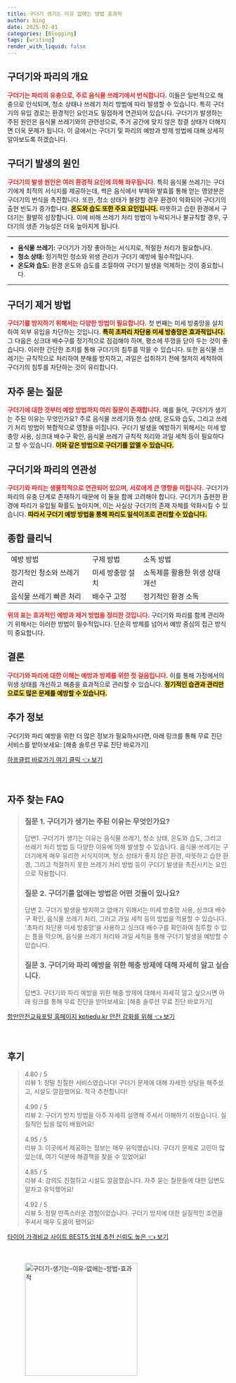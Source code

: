 ```yaml
---
title: 구더기 생기는 이유 없애는 방법 효과적
author: bing
date: 2025-02-01
categories: [Blogging]
tags: [writing]
render_with_liquid: false
---
```



<h2 id='구더기와_파리의_개요'>구더기와 파리의 개요</h2>

<p><b><span style="color: #ee2323;">구더기는 파리의 유충으로, 주로 음식물 쓰레기에서 번식합니다.</span></b> 이들은 일반적으로 해충으로 인식되며, 청소 상태나 쓰레기 처리 방법에 따라 발생할 수 있습니다. 특히 구더기의 유입 경로는 환경적인 요인과도 밀접하게 연관되어 있습니다. 구더기가 발생하는 주된 원인은 음식물 쓰레기와의 관련성으로, 주거 공간에 맞지 않은 청결 상태가 더해지면 더욱 문제가 됩니다. 이 글에서는 구더기 및 파리의 예방과 방제 방법에 대해 상세히 알아보도록 하겠습니다.</p>

<h2 id='구더기_발생의_원인'>구더기 발생의 원인</h2>

<p><b><span style="color: #ee2323;">구더기의 발생 원인은 여러 환경적 요인에 의해 좌우됩니다.</span></b> 특히 음식물 쓰레기는 구더기에게 최적의 서식지를 제공하는데, 썩은 음식에서 부패와 발효를 통해 얻는 영양분은 구더기의 번식을 촉진합니다. 또한, 청소 상태가 불량할 경우 환경이 악화되어 구더기의 출현 빈도가 증가합니다. <b><span style="background-color: #ffe066;">온도와 습도 또한 주요 요인입니다.</span></b> 따뜻하고 습한 환경에서 구더기는 활발히 성장합니다. 이에 비해 쓰레기 처리 방법이 누락되거나 불규칙할 경우, 구더기의 생존 가능성은 더욱 높아지게 됩니다.</p>

<hr />

<ul>
    <li><b>음식물 쓰레기:</b> 구더기가 가장 좋아하는 서식지로, 적절한 처리가 필요합니다.</li>
    <li><b>청소 상태:</b> 정기적인 청소와 위생 관리가 구더기 예방에 필수적입니다.</li>
    <li><b>온도와 습도:</b> 환경 온도와 습도를 조절하여 구더기 발생을 억제하는 것이 중요합니다.</li>
</ul>

<hr />

<h2 id='구더기_제거_방법'>구더기 제거 방법</h2>

<p><b><span style="color: #ee2323;">구더기를 방지하기 위해서는 다양한 방법이 필요합니다.</span></b> 첫 번째는 미세 방충망을 설치하여 외부 유입을 차단하는 것입니다. <b><span style="background-color: #ffe066;">특히 초파리 차단용 미세 방충망은 효과적입니다.</span></b> 그 다음은 싱크대 배수구를 정기적으로 점검해야 하며, 평소에 뚜껑을 닫아 두는 것이 좋습니다. 이러한 간단한 조치를 통해 구더기의 침투를 막을 수 있습니다. 또한 음식물 쓰레기는 규칙적으로 처리하여 분해를 방지하고, 과일은 섭취하기 전에 철저히 세척하여 구더기의 침투를 차단하는 것이 유리합니다.</p>

<h2 id='자주_묻는_질문'>자주 묻는 질문</h2>

<p><b><span style="color: #ee2323;">구더기에 대한 것부터 예방 방법까지 여러 질문이 존재합니다.</span></b> 예를 들어, 구더기가 생기는 주된 이유는 무엇인가요? 주로 음식물 쓰레기와 청소 상태, 온도와 습도, 그리고 쓰레기 처리 방법이 복합적으로 영향을 미칩니다. 구더기 발생을 예방하기 위해서는 미세 방충망 사용, 싱크대 배수구 확인, 음식물 쓰레기 규칙적 처리와 과일 세척 등이 필요하다고 할 수 있습니다. <b><span style="background-color: #ffe066;">이와 같은 방법으로 구더기를 없앨 수 있습니다.</span></b></p>

<h2 id='구더기_와_파리의_연관성'>구더기와 파리의 연관성</h2>

<p><b><span style="color: #ee2323;">구더기와 파리는 생물학적으로 연관되어 있으며, 서로에게 큰 영향을 미칩니다.</span></b> 구더기가 파리의 유충 단계로 존재하기 때문에 이 둘을 함께 고려해야 합니다. 구더기가 출현한 환경에 파리가 유입될 확률도 높아지며, 이는 사실상 구더기의 존재 자체를 악화시킬 수 있습니다. <b><span style="background-color: #ffe066;">따라서 구더기 예방 방법을 통해 파리도 일석이조로 관리할 수 있습니다.</span></b></p>

<h2 id='종합_클리닉'>종합 클리닉</h2>

<table>
    <tr>
        <td>예방 방법</td>
        <td>구제 방법</td>
        <td>소독 방법</td>
    </tr>
    <tr>
        <td>정기적인 청소와 쓰레기 관리</td>
        <td>미세 방충망 설치</td>
        <td>소독제를 활용한 위생 상태 개선</td>
    </tr>
    <tr>
        <td>음식물 쓰레기 빠른 처리</td>
        <td>배수구 고정</td>
        <td>정기적인 환경 소독</td>
    </tr>
</table>

<p><b><span style="color: #ee2323;">위의 표는 효과적인 예방과 제거 방법을 정리한 것입니다.</span></b> 구더기와 파리를 함께 관리하기 위해서는 이러한 방법이 필수적입니다. 단순히 방제를 넘어서 예방 중심의 접근 방식이 중요합니다.</p>

<h2 id='결론'>결론</h2>

<p><b><span style="color: #ee2323;">구더기와 파리에 대한 이해는 예방과 방제를 위한 첫 걸음입니다.</span></b> 이를 통해 가정에서의 위생 상태를 개선하고 해충을 효과적으로 관리할 수 있습니다. <b><span style="background-color: #ffe066;">정기적인 습관과 관리만으로도 많은 문제를 예방할 수 있습니다.</span></b></p>

<h2 id='추가_정보'>추가 정보</h2>

<p>구더기와 파리 예방을 위한 더 많은 정보가 필요하시다면, 아래 링크를 통해 무료 진단 서비스를 받아보세요: [해충 솔루션 무료 진단 바로가기]</p>


<p><a class="click-button" title="하프클럽 바로가기 여기 클릭" href="https://yellowplanner.github.io/posts/%ED%95%98%ED%94%84%ED%81%B4%EB%9F%BD-%EB%B0%94%EB%A1%9C%EA%B0%80%EA%B8%B0-%EC%97%AC%EA%B8%B0-%ED%81%B4%EB%A6%AD/" rel="dofollow">하프클럽 바로가기 여기 클릭 👈 보기</a></p><br>
<h2 id='자주_찾는_FAQ'>자주 찾는 FAQ</h2>
<div itemscope="" itemtype="https://schema.org/FAQPage"> 
<blockquote> 
<div itemscope="" itemprop="mainEntity" itemtype="https://schema.org/Question"> 
<h3 itemprop="name">질문 1. 구더기가 생기는 주된 이유는 무엇인가요?</h3> 
<div itemscope="" itemprop="acceptedAnswer" itemtype="https://schema.org/Answer"> 
<span itemprop="text"> 
<p>답변1. 구더기가 생기는 이유는 음식물 쓰레기, 청소 상태, 온도와 습도, 그리고 쓰레기 처리 방법 등 다양한 이유에 의해 발생할 수 있습니다. 음식물 쓰레기는 구더기에게 매우 유리한 서식지이며, 청소 상태가 좋지 않은 환경, 따뜻하고 습한 환경, 그리고 적절하지 못한 쓰레기 처리 방법 등이 구더기 발생을 촉진시키는 요인으로 작용합니다.</p> 
</span> 
</div> 
</div> 

<div itemscope="" itemprop="mainEntity" itemtype="https://schema.org/Question"> 
<h3 itemprop="name">질문 2. 구더기를 없애는 방법은 어떤 것들이 있나요?</h3> 
<div itemscope="" itemprop="acceptedAnswer" itemtype="https://schema.org/Answer"> 
<span itemprop="text"> 
<p>답변 2. 구더기 발생을 방지하고 없애기 위해서는 미세 방충망 사용, 싱크대 배수구 확인, 음식물 쓰레기 처리, 그리고 과일 세척 등의 방법을 적용할 수 있습니다. '초파리 차단용 미세 방충망'을 사용하고 싱크대 배수구를 확인하여 침투할 수 있는 틈을 막으며, 음식물 쓰레기 처리와 과일 세척을 통해 구더기 발생을 예방할 수 있습니다.</p> 
</span> 
</div> 
</div> 

<div itemscope="" itemprop="mainEntity" itemtype="https://schema.org/Question"> 
<h3 itemprop="name">질문 3. 구더기와 파리 예방을 위한 해충 방제에 대해 자세히 알고 싶습니다.</h3> 
<div itemscope="" itemprop="acceptedAnswer" itemtype="https://schema.org/Answer"> 
<span itemprop="text"> 
<p>답변3. 구더기와 파리 예방을 위한 해충 방제에 대해서 자세히 알고 싶으시면 아래 링크를 통해 무료 진단을 받아보세요: [해충 솔루션 무료 진단 바로가기]</p> 
</span> 
</div> 
</div> 
</blockquote> 
</div>
<p><a class="click-button" title="항만안전교육포털 홈페이지 kptiedu.kr 안전 강화를 위해" href="https://yellowplanner.github.io/posts/%ED%95%AD%EB%A7%8C%EC%95%88%EC%A0%84%EA%B5%90%EC%9C%A1%ED%8F%AC%ED%84%B8-%ED%99%88%ED%8E%98%EC%9D%B4%EC%A7%80-kptiedu.kr-%EC%95%88%EC%A0%84-%EA%B0%95%ED%99%94%EB%A5%BC-%EC%9C%84%ED%95%B4/" rel="dofollow">항만안전교육포털 홈페이지 kptiedu.kr 안전 강화를 위해 👈 보기</a></p><br>
<h2 id='후기'>후기</h2>
<div itemscope itemtype="https://schema.org/Product">
  <blockquote>
  <div itemprop="review" itemscope itemtype="https://schema.org/Review">
      <div itemprop="reviewRating" itemscope itemtype="https://schema.org/Rating"> <span itemprop="ratingValue">4.80</span> / <span itemprop="bestRating">5</span> </div>
      <span itemprop="reviewBody">리뷰 1: 정말 친절한 서비스였습니다! 구더기 문제에 대해 자세한 상담을 해주셨고, 시설도 깔끔했어요. 적극 추천합니다!</span>
  </div>
  <br>
  <div itemprop="review" itemscope itemtype="https://schema.org/Review">
      <div itemprop="reviewRating" itemscope itemtype="https://schema.org/Rating"> <span itemprop="ratingValue">4.90</span> / <span itemprop="bestRating">5</span> </div>
      <span itemprop="reviewBody">리뷰 2: 구더기 방지 방법을 아주 자세히 설명해 주셔서 이해하기 쉬웠습니다. 실질적인 팁을 많이 배웠어요!</span>
  </div>
  <br>
  <div itemprop="review" itemscope itemtype="https://schema.org/Review">
      <div itemprop="reviewRating" itemscope itemtype="https://schema.org/Rating"> <span itemprop="ratingValue">4.95</span> / <span itemprop="bestRating">5</span> </div>
      <span itemprop="reviewBody">리뷰 3: 이곳에서 제공하는 정보는 매우 유익했습니다. 구더기 문제로 고민이 많았는데, 여기 덕분에 해결책을 찾을 수 있었어요!</span>
  </div>
  <br>
  <div itemprop="review" itemscope itemtype="https://schema.org/Review">
      <div itemprop="reviewRating" itemscope itemtype="https://schema.org/Rating"> <span itemprop="ratingValue">4.85</span> / <span itemprop="bestRating">5</span> </div>
      <span itemprop="reviewBody">리뷰 4: 강의도 친절하고 시설도 깔끔했습니다. 자주 묻는 질문들에 대한 답변도 알차고 유익했어요!</span>
  </div>
  <br>
  <div itemprop="review" itemscope itemtype="https://schema.org/Review">
      <div itemprop="reviewRating" itemscope itemtype="https://schema.org/Rating"> <span itemprop="ratingValue">4.92</span> / <span itemprop="bestRating">5</span> </div>
      <span itemprop="reviewBody">리뷰 5: 정말 만족스러운 경험이었습니다. 구더기 방지에 대한 실질적인 조언을 주셔서 매우 도움이 됐어요!</span>
  </div>
  </blockquote>
</div>
<p><a class="click-button" title="타이어 가격비교 사이트 BEST5 업체 추천 신뢰도 높은" href="https://yellowplanner.github.io/posts/%ED%83%80%EC%9D%B4%EC%96%B4-%EA%B0%80%EA%B2%A9%EB%B9%84%EA%B5%90-%EC%82%AC%EC%9D%B4%ED%8A%B8-BEST5-%EC%97%85%EC%B2%B4-%EC%B6%94%EC%B2%9C-%EC%8B%A0%EB%A2%B0%EB%8F%84-%EB%86%92%EC%9D%80/" rel="dofollow">타이어 가격비교 사이트 BEST5 업체 추천 신뢰도 높은 👈 보기</a></p><br>
<figure class="image"><img src="https://yellowplanner.github.io/assets/img/thumbnail/구더기-생기는-이유-없애는-방법-효과적.webp" alt="구더기-생기는-이유-없애는-방법-효과적" width="256" height="256"></figure>
